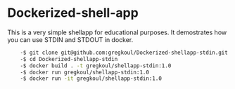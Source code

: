 # Dockerized-shell-app
This is a very simple shellapp for educational purposes. It demostrates how you can use STDIN and STDOUT in docker.
```bash
    -$ git clone git@github.com:gregkoul/Dockerized-shellapp-stdin.git
    -$ cd Dockerized-shellapp-stdin
    -$ docker build . -t gregkoul/shellapp-stdin:1.0
    -$ docker run gregkoul/shellapp-stdin:1.0
    -$ docker run -it gregkoul/shellapp-stdin:1.0
```
